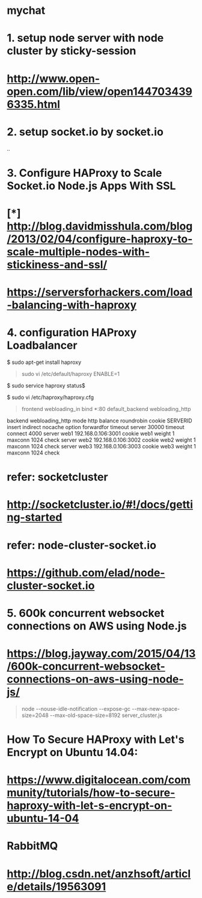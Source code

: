 # mychat

# 1. setup node server with node cluster by sticky-session
# http://www.open-open.com/lib/view/open1447034396335.html

# 2. setup socket.io by socket.io
.. 

# 3. Configure HAProxy to Scale Socket.io Node.js Apps With SSL
# [*] http://blog.davidmisshula.com/blog/2013/02/04/configure-haproxy-to-scale-multiple-nodes-with-stickiness-and-ssl/
# https://serversforhackers.com/load-balancing-with-haproxy



# 4. configuration HAProxy Loadbalancer
$ sudo apt-get install haproxy
> sudo vi /etc/default/haproxy
  ENABLE=1


$ sudo service haproxy status$

$ sudo vi /etc/haproxy/haproxy.cfg
> frontend webloading_in
        bind *:80
        default_backend webloading_http

  backend webloading_http
        mode        http
        balance     roundrobin
        cookie      SERVERID insert indirect nocache
        option      forwardfor
        timeout     server 30000
        timeout     connect 4000
        server web1 192.168.0.106:3001 cookie web1 weight 1 maxconn 1024 check
        server web2 192.168.0.106:3002 cookie web2 weight 1 maxconn 1024 check
        server web3 192.168.0.106:3003 cookie web3 weight 1 maxconn 1024 check




# refer: socketcluster
# http://socketcluster.io/#!/docs/getting-started

# refer: node-cluster-socket.io
# https://github.com/elad/node-cluster-socket.io 



# 5. 600k concurrent websocket connections on AWS using Node.js
# https://blog.jayway.com/2015/04/13/600k-concurrent-websocket-connections-on-aws-using-node-js/
> node --nouse-idle-notification --expose-gc --max-new-space-size=2048 --max-old-space-size=8192 server_cluster.js



# How To Secure HAProxy with Let's Encrypt on Ubuntu 14.04:
# https://www.digitalocean.com/community/tutorials/how-to-secure-haproxy-with-let-s-encrypt-on-ubuntu-14-04



# RabbitMQ
# http://blog.csdn.net/anzhsoft/article/details/19563091






